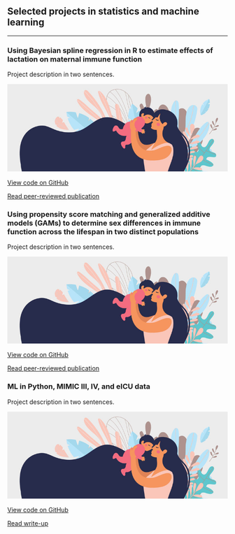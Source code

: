 ## Selected projects in statistics and machine learning

---

### Using Bayesian spline regression in R to estimate effects of lactation on maternal immune function

Project description in two sentences. 

<img src="images/clipart_FB.jpg?raw=true" />

[View code on GitHub](https://github.com/carmenhove/sphs)

[Read peer-reviewed publication](https://github.com/carmenhove/sphs)


### Using propensity score matching and generalized additive models (GAMs) to determine sex differences in immune function across the lifespan in two distinct populations

Project description in two sentences. 

<img src="images/clipart_FB.jpg?raw=true" />

[View code on GitHub](https://github.com/carmenhove/sphs)

[Read peer-reviewed publication](https://github.com/carmenhove/sphs)


### ML in Python, MIMIC III, IV, and eICU data

Project description in two sentences. 

<img src="images/clipart_FB.jpg?raw=true" />

[View code on GitHub](https://github.com/carmenhove/sphs)

[Read write-up](https://github.com/carmenhove/sphs)


